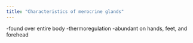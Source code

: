 ```yaml
---
title: "Characteristics of merocrine glands"
---
```

-found over entire body
-thermoregulation
-abundant on hands, feet, and forehead

